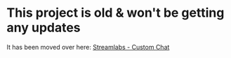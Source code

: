 # This project is old & won't be getting any updates

It has been moved over here: [Streamlabs - Custom Chat](https://github.com/makakiyoAnju/streamlabs-custom-chat)
